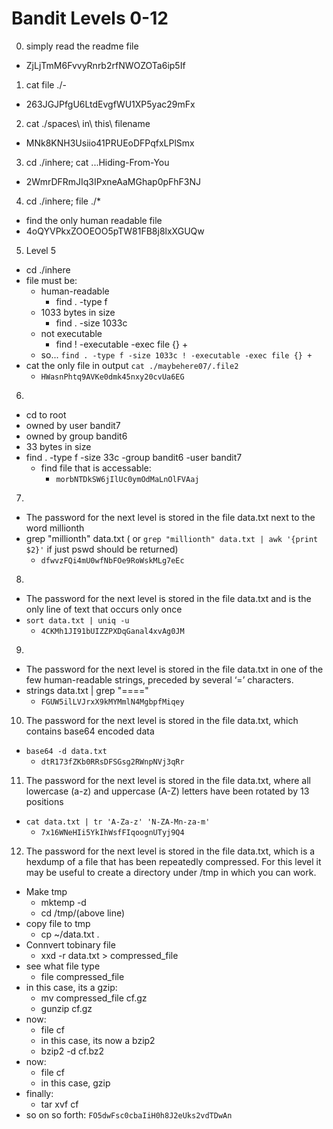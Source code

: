 # Bandit Levels 0-12

0) simply read the readme file
- ZjLjTmM6FvvyRnrb2rfNWOZOTa6ip5If

1) cat file ./-
- 263JGJPfgU6LtdEvgfWU1XP5yac29mFx

2) cat ./spaces\ in\ this\ filename
- MNk8KNH3Usiio41PRUEoDFPqfxLPlSmx

3) cd ./inhere; cat ...Hiding-From-You 
- 2WmrDFRmJIq3IPxneAaMGhap0pFhF3NJ

4) cd ./inhere; file ./* 
- find the only human readable file
- 4oQYVPkxZOOEOO5pTW81FB8j8lxXGUQw

5) Level 5

- cd ./inhere
- file must be:
  - human-readable
    - find . -type f
  - 1033 bytes in size
    - find . -size 1033c
  - not executable
    - find ! -executable -exec file {} +
  - so... `find . -type f -size 1033c ! -executable -exec file {} +`
- cat the only file in output `cat ./maybehere07/.file2`
  - `HWasnPhtq9AVKe0dmk45nxy20cvUa6EG`

6)  
- cd to root
- owned by user bandit7
- owned by group bandit6
- 33 bytes in size
- find . -type f -size 33c -group bandit6 -user bandit7
  - find file that is accessable:
    - `morbNTDkSW6jIlUc0ymOdMaLnOlFVAaj`

7)  

- The password for the next level is stored in the file data.txt next to the word millionth
- grep "millionth" data.txt ( or `grep "millionth" data.txt | awk '{print $2}'` if just pswd should be returned)
  - `dfwvzFQi4mU0wfNbFOe9RoWskMLg7eEc`

8)  

- The password for the next level is stored in the file data.txt and is the only line of text that occurs only once
- `sort data.txt | uniq -u`
  - `4CKMh1JI91bUIZZPXDqGanal4xvAg0JM`

9)  

- The password for the next level is stored in the file data.txt in one of the few human-readable strings, preceded by several ‘=’ characters.
- strings data.txt | grep "===="
  - `FGUW5ilLVJrxX9kMYMmlN4MgbpfMiqey`  
  
10) The password for the next level is stored in the file data.txt, which contains base64 encoded data

- `base64 -d data.txt`
  - `dtR173fZKb0RRsDFSGsg2RWnpNVj3qRr`

11) The password for the next level is stored in the file data.txt, where all lowercase (a-z) and uppercase (A-Z) letters have been rotated by 13 positions

- `cat data.txt | tr 'A-Za-z' 'N-ZA-Mn-za-m'`
  - `7x16WNeHIi5YkIhWsfFIqoognUTyj9Q4`

12)  The password for the next level is stored in the file data.txt, which is a hexdump of a file that has been repeatedly compressed. For this level it may be useful to create a directory under /tmp in which you can work.

- Make tmp
  - mktemp -d
  - cd /tmp/(above line)
- copy file to tmp
  - cp ~/data.txt .
- Connvert tobinary file
  - xxd -r data.txt > compressed_file
- see what file type
  - file compressed_file
- in this case, its a gzip:
  - mv compressed_file cf.gz
  - gunzip cf.gz
- now:
  - file cf
  - in this case, its now a bzip2
  - bzip2 -d cf.bz2 
- now:
  - file cf
  - in this case, gzip
- finally:
  - tar xvf cf
- so on so forth: `FO5dwFsc0cbaIiH0h8J2eUks2vdTDwAn`